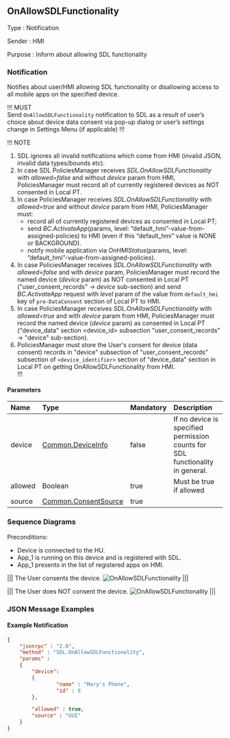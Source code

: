 ## OnAllowSDLFunctionality

Type
: Notification

Sender
: HMI

Purpose
: Inform about allowing SDL functionality

### Notification

Notifies about user/HMI allowing SDL functionality or disallowing access to all mobile apps on the specified device.

!!! MUST  
Send `OnAllowSDLFunctionality` notification to SDL as a result of user’s choice about device data consent via pop-up dialog or user’s settings change in Settings Menu (if applicable)
!!!

!!! NOTE
1. SDL ignores all invalid notifications which come from HMI (invalid JSON, invalid data types/bounds etc).   
2. In case SDL PoliciesManager receives _SDL.OnAllowSDLFunctionality_ with _allowed=false_ and without _device_ param from HMI, PoliciesManager must record all of currently registered devices as NOT consented in Local PT.   
3. In case PoliciesManager receives _SDL.OnAllowSDLFunctionality_ with _allowed=true_ and without _device_ param from HMI, PoliciesManager must:   
   - record all of currently registered devices as consented in Local PT;   
   - send _BC.ActivateApp_(params, level: ”default_hmi”-value-from-assigned-policies) to HMI (even if this “default_hmi” value is NONE or BACKGROUND).   
   - notify mobile application via _OnHMIStatus_(params, level: ”default_hmi”-value-from-assigned-policies).   
4. In case PoliciesManager receives _SDL.OnAllowSDLFunctionality_ with _allowed=false_ and with _device_ param, PoliciesManager must record the named device (_device_ param) as NOT consented in Local PT ("user_consent_records" -> _device_ sub-section) and send _BC.ActivateApp_ request with _level_ param of the value from `default_hmi` key of `pre-DataConsent` section of Local PT to HMI.   
5. In case PoliciesManager receives _SDL.OnAllowSDLFunctionality_ with _allowed=true_ and with _device_ param from HMI, PoliciesManager must record the named device (_device_ param) as consented in Local PT ("device_data" section \<device_id> subsection "user_consent_records" -> "device" sub-section).
6. PoliciesManager must store the User's consent for device (data consent) records in "device" subsection of "user_consent_records" subsection of `<device_identifier>` section of "device_data" section in Local PT on getting OnAllowSDLFunctionality from HMI.  
!!!

#### Parameters

|Name|Type|Mandatory|Description|
|:---|:---|:--------|:---------|
|device|[Common.DeviceInfo](../../common/structs/#deviceinfo)|false|If no device is specified permission counts for SDL functionality in general.|
|allowed|Boolean|true|Must be true if allowed|
|source|[Common.ConsentSource](../../common/enums/#consentsource)|true| |

### Sequence Diagrams

Preconditions:   
- Device is connected to the HU.   
- App_1 is running on this device and is registered with SDL.   
- App_1 presents in the list of registered apps on HMI.   

|||
The User consents the device.
![OnAllowSDLFunctionality](./assets/User_consents_the_device2.png)
|||

|||
The User does NOT consent the device.
![OnAllowSDLFunctionality](./assets/User_does_not_consent_the_device1.png)
|||

### JSON Message Examples

#### Example Notification

```json
{
	"jsonrpc" : "2.0",
	"method" : "SDL.OnAllowSDLFunctionality",
	"params" :  
	{
		"device": 
		{
				"name" : "Mary's Phone",
				"id" : 8
		},

		"allowed" : true,
		"source" : "GUI"
	}
}

```
